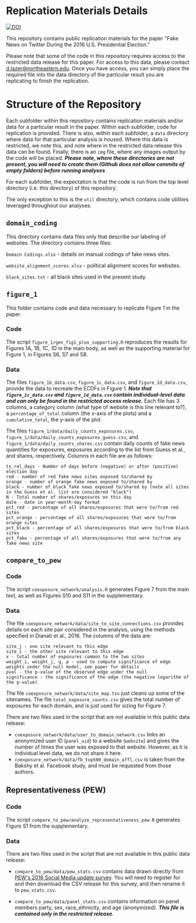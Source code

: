 # Replication Materials Details

[![DOI](https://zenodo.org/badge/162752654.svg)](https://doi.org/10.5281/zenodo.2483311)

This repository contains public replication materials for the paper "Fake News on Twitter During the 2016 U.S. Presidential Election."

Please note that some of the code in this repository requires access to the restricted data release for this paper. For access to this data, please contact d.lazer@northeastern.edu.  Once you have access, you can simply place the required file into the data directory of the particular result you are replicating to finish the replication.

# Structure of the Repository

Each subfolder within this repository contains replication materials and/or data for a particular result in the paper.  Within each subfolder, code for replication is provided. There is also, within each subfolder, a ```data``` directory where data for that particular analysis is housed. Where this data is restricted, we note this, and note where in the restricted data release this data can be found. Finally, there is an ```img``` file, where any images output by the code will be placed. ***Please note, where these directories are not present, you will need to create them (Github does not allow commits of empty folders) before running analyses***

For each subfolder, the expectation is that the code is run from the top level directory (i.e. this directory) of this repository.

The only exception to this is the ```util``` directory, which contains code utilities leveraged throughout our analyses.

## ```domain_coding```

This directory contains data files only that describe our labeling of websites.  The directory contains three files:

```Domain Codings.xlsx``` - details on manual codings of fake news sites.

```website_alignment_scores.xlsx``` - political alignment scores for websites.

```black_sites.txt``` - all black sites used in the present study.


## ```figure_1```

This folder contains code and data necessary to replicate Figure 1 in the paper.

### Code

The script ```figure_1/gen_fig1_plus_supporting.R``` reproduces the results for Figures 1A, 1B, 1C, 1D in the main body, as well as the supporting material for Figure 1, in Figures S6, S7 and S8.

### Data
The files ```figure_1b_data.csv```, ```figure_1c_data.csv```, and ```figure_1d_data.csv```, provide the data to recreate the ECDFs in Figure 1. ***Note that ```figure_1c_data.csv``` and ```figure_1d_data.csv``` contain individual-level data and can only be found in the restricted access release.*** Each file has 3 columns, a category column (what type of website is this line relevant to?), a ```percentage_of_total``` column (the x-axis of the plots) and a ```cumulative_total```, the y-axis of the plot.

The files ```figure_1/data/daily_counts_exposures.csv```, ```figure_1/data/daily_counts_exposures_guess.csv```, and ```figure_1/data/daily_counts_shares.csv``` contain daily counts of fake news quantities for exposures, exposures according to the list from Guess et al., and shares, respectively.  Columns in each file are as follows:

```
ts_rel_days - Number of days before (negative) or after (positive) election day
red - number of red fake news sites exposed to/shared by
orange - number of orange fake news exposed to/shared by
black - number of black fake news exposed to/shared by (note all sites in the Guess et al. list are considered "black")
N - Total number of shares/exposures on this day
date - date in year-month-day format
pct_red - percentage of all shares/exposures that were to/from red sites
pct_orange - percentage of all shares/exposures that were to/from orange sites
pct_black - percentage of all shares/exposures that were to/from black sites
pct_fake - percentage of all shares/exposures that were to/from any fake news site
```

## ```compare_to_pew```

### Code
The script ```coexposure_network/analysis.R``` generates Figure 7 from the main text, as well as Figures S10 and S11 in the supplementary.

### Data

The file ```coexposure_network/data/site_to_site_connections.csv``` provides details on each site pair considered in the analysis, using the methods specified in Dianati et al., 2016.  The columns of the data are:

```
site_j - one site relevant to this edge
site_i - the other site relevant to this edge
x - total number of exposures common to the two sites
weight_i, weight_j, q, p - used to compute significance of edge weights under the null model, see paper for details
pval - the p-value of the observed edge under the null
significance - the significance of the edge (the negative logarithm of the p-value)
```

The file ```coexposure_network/data/site_map.tsv``` just cleans up some of the sitenames. The file ```total_exposure_counts.csv``` gives the total number of exposures for each domain, and is just used for sizing for Figure 7.

There are two files used in the script that are not available in this public data release:

-  ```coexposure_network/data/user_to_domain_network.csv``` links an anonymized user ID (```panel_uid```) to a website (```website```) and gives the number of times the user was exposed to that website.  However, as it is individual level data, we do not share it here.
- ```coexposure_network/data/fb_top500_domain_affl.csv``` is taken from the Bakshy et al. Facebook study, and must be requested from those authors. 


## Representativeness (PEW)

### Code
The script ```compare_to_pew/analyze_representativeness_pew.R``` generates Figure S1 from the supplementary.

### Data

There are two files used in the script that are not available in this public data release:

- ```compare_to_pew/data/pew_stats.csv``` contains data drawn directly from [PEW's 2016 Social Media update survey](http://www.pewinternet.org/dataset/march-2016-libraries/).  You will need to register for and then download the CSV release for this survey, and then rename it to ```pew_stats.csv```.

- ```compare_to_pew/data/panel_stats.csv``` contains information on panel members party, sex, race_ethnicity, and age (anonymized). ***This file is contained only in the restricted release***.

